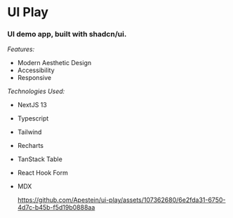 # UI Play

### UI demo app, built with shadcn/ui.

_Features:_

- Modern Aesthetic Design
- Accessibility
- Responsive

_Technologies Used:_

- NextJS 13
- Typescript
- Tailwind
- Recharts
- TanStack Table
- React Hook Form
- MDX

  https://github.com/Apestein/ui-play/assets/107362680/6e2fda31-6750-4d7c-b45b-f5d19b0888aa
